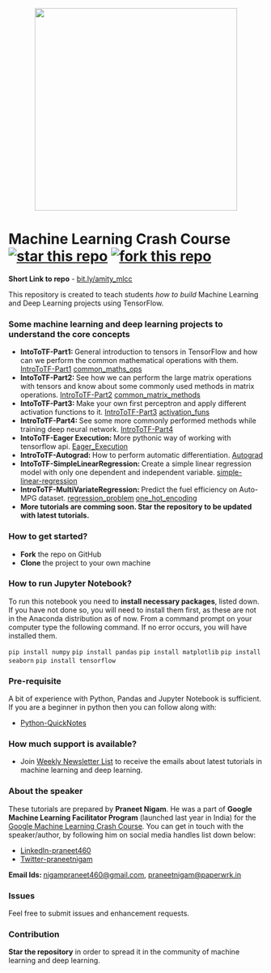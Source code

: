 <p align="center"><img src="https://user-images.githubusercontent.com/23660137/51654390-ae982f80-1fbd-11e9-8d06-86e6a5dcdb76.PNG" height=400></p>

# Machine Learning Crash Course [![star this repo](http://githubbadges.com/star.svg?user=Praneet460&repo=MLCC)](http://github.com/ddavison/github-badges) [![fork this repo](http://githubbadges.com/fork.svg?user=Praneet460&repo=MLCC)](http://github.com/ddavison/github-badges/fork)

<b>Short Link to repo</b> - [bit.ly/amity_mlcc](https://github.com/Praneet460/MLCC)

This repository is created to teach students <i>how to build</i> Machine Learning and Deep Learning projects using TensorFlow.

### Some machine learning and deep learning projects to understand the core concepts

- <b>IntoToTF-Part1: </b>General introduction to tensors in TensorFlow and how can we perform the common mathematical operations with them. [IntroToTF-Part1](https://github.com/Praneet460/MLCC/blob/master/IntroToTF-Part1/Intro-To-TF-Part1.ipynb) [common_maths_ops](https://github.com/Praneet460/MLCC/blob/master/IntroToTF-Part1/common_maths_ops.ipynb)
- <b>IntoToTF-Part2: </b>See how we can perform the large matrix operations with tensors and know about some commonly used methods in matrix operations. [IntroToTF-Part2](https://github.com/Praneet460/MLCC/blob/master/IntroToTF-Part2/Intro-To-TF-Part2.ipynb) [common_matrix_methods](https://github.com/Praneet460/MLCC/blob/master/IntroToTF-Part2/common_matrix_methods.ipynb)
- <b>IntoToTF-Part3: </b>Make your own first perceptron and apply different activation functions to it. [IntroToTF-Part3](https://github.com/Praneet460/MLCC/blob/master/IntroToTF-Part3/Intro-To-TF-Part3.ipynb) [activation_funs](https://github.com/Praneet460/MLCC/blob/master/IntroToTF-Part3/activation_funs.ipynb)
- <b>IntroToTF-Part4: </b>See some more commonly performed methods while training deep neural network. [IntroToTF-Part4](https://github.com/Praneet460/MLCC/blob/master/IntroToTF-Part4/Intro-To-TF-Part4.ipynb)
- <b>IntoToTF-Eager Execution: </b>More pythonic way of working with tensorflow api. [Eager_Execution](https://github.com/Praneet460/MLCC/blob/master/IntroToTF-EagerExecution/Intro-To-TF-(Eager_Execution).ipynb)
- <b>IntroToTF-Autograd: </b>How to perform automatic differentiation. [Autograd](https://github.com/Praneet460/MLCC/blob/master/IntroToTF-Autograd/Autograd.ipynb)
- <b>IntoToTF-SimpleLinearRegression: </b>Create a simple linear regression model with only one dependent and independent variable. [simple-linear-regression](https://github.com/Praneet460/MLCC/blob/master/IntroToTF-SimpleLinearRegression/simple-linear-regression.ipynb)
- <b>IntroToTF-MultiVariateRegression: </b>Predict the fuel efficiency on Auto-MPG dataset. [regression_problem](https://github.com/Praneet460/MLCC/blob/master/IntroToTF-MultiVariateRegression/regression_problem.ipynb) [one_hot_encoding](https://github.com/Praneet460/MLCC/blob/master/IntroToTF-MultiVariateRegression/one_hot_encoding.ipynb)
- <b>More tutorials are comming soon. Star the repository to be updated with latest tutorials.</b>


### How to get started?
- <b>Fork</b> the repo on GitHub
- <b>Clone</b> the project to your own machine

### How to run Jupyter Notebook?
To run this notebook you need to <b>install necessary packages</b>, listed down. If you have not done so, you will need to install them first, as these are not in the Anaconda distribution as of now. From a command prompt on your computer type the following command. If no error occurs, you will have installed them.

```pip install numpy```  ```pip install pandas``` ```pip install matplotlib``` ```pip install seaborn``` ```pip install tensorflow``` 


### Pre-requisite
A bit of experience with Python, Pandas and Jupyter Notebook is sufficient. If you are a beginner in python then you can follow along with:
- [Python-QuickNotes](https://github.com/Openacademyedu/Python-QuickNotes)

### How much support is available?
- Join [Weekly Newsletter List](https://docs.google.com/forms/d/e/1FAIpQLScPnu2BcgOsOKl1D7LdYlCIaRJHXdwwKVgDwyHIxQ5fiSkH4Q/viewform) to receive the emails about latest tutorials in machine learning and deep learning.

### About the speaker
These tutorials are prepared by <b>Praneet Nigam</b>. He was a part of <b>Google Machine Learning Facilitator Program</b> (launched last year in India) for the [Google Machine Learning Crash Course](https://developers.google.com/machine-learning/crash-course/). You can get in touch with the speaker/author, by following him on social media handles list down below:
- [LinkedIn-praneet460](https://www.linkedin.com/in/praneet460/)
- [Twitter-praneetnigam](https://twitter.com/praneetnigam)

<b>Email Ids: </b> nigampraneet460@gmail.com, praneetnigam@paperwrk.in

### Issues
Feel free to submit issues and enhancement requests.

### Contribution
<b>Star the repository</b> in order to spread it in the community of machine learning and deep learning.

